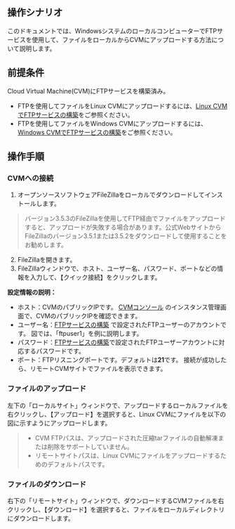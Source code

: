 ##  操作シナリオ

このドキュメントでは、WindowsシステムのローカルコンピューターでFTPサービスを使用して、ファイルをローカルからCVMにアップロードする方法について説明します。

## 前提条件

Cloud Virtual Machine(CVM)にFTPサービスを構築済み。
- FTPを使用してファイルをLinux CVMにアップロードするには、[Linux CVMでFTPサービスの構築](https://intl.cloud.tencent.com/document/product/213/10912)をご参照ください。
- FTPを使用してファイルをWindows CVMにアップロードするには、[Windows CVMでFTPサービスの構築](https://intl.cloud.tencent.com/document/product/213/10414)をご参照ください。


## 操作手順

### CVMへの接続
1. オープンソースソフトウェアFileZillaをローカルでダウンロードしてインストールします。
> バージョン3.5.3のFileZillaを使用してFTP経由でファイルをアップロードすると、アップロードが失敗する場合があります。公式WebサイトからFileZillaのバージョン3.5.1または3.5.2をダウンロードして使用することをお勧めします。
>
2. FileZillaを開きます。
3. FileZillaウィンドウで、ホスト、ユーザー名、パスワード、ポートなどの情報を入力して、【クイック接続】をクリックします。

**設定情報の説明：**
 - ホスト：CVMのパブリックIPです。 [CVMコンソール](https://console.cloud.tencent.com/cvm) のインスタンス管理画面で、CVMのパブリックIPを確認できます。
 - ユーザー名：[FTPサービスの構築](https://intl.cloud.tencent.com/document/product/213/10912) で設定されたFTPユーザーのアカウントです。 図では、「ftpuser1」を例に説明します。
 - パスワード：[FTPサービスの構築](https://intl.cloud.tencent.com/document/product/213/10912)で設定されたFTPユーザーアカウントに対応するパスワードです。
 - ポート：FTPリスニングポートです。デフォルトは**21**です。
接続が成功したら、リモートCVMサイトでファイルを表示できます。

### ファイルのアップロード
左下の「ローカルサイト」ウィンドウで、アップロードするローカルファイルを右クリックし、【アップロード】を選択すると、Linux CVMにファイルを以下の図に示すようにアップロードします。
> 
>- CVM FTPパスは、アップロードされた圧縮tarファイルの自動解凍または削除をサポートしていません。
>- リモートサイトパスは、Linux CVMにファイルをアップロードするためのデフォルトパスです。
>

### ファイルのダウンロード
右下の「リモートサイト」ウィンドウで、ダウンロードするCVMファイルを右クリックし、【ダウンロード】を選択すると、ファイルをローカルディレクトリにダウンロードします。


